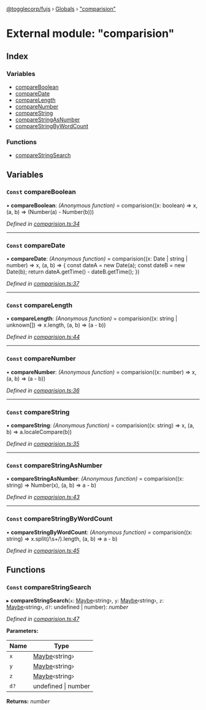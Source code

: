 [@togglecorp/fujs](../README.md) › [Globals](../globals.md) › ["comparision"](_comparision_.md)

# External module: "comparision"

## Index

### Variables

* [compareBoolean](_comparision_.md#const-compareboolean)
* [compareDate](_comparision_.md#const-comparedate)
* [compareLength](_comparision_.md#const-comparelength)
* [compareNumber](_comparision_.md#const-comparenumber)
* [compareString](_comparision_.md#const-comparestring)
* [compareStringAsNumber](_comparision_.md#const-comparestringasnumber)
* [compareStringByWordCount](_comparision_.md#const-comparestringbywordcount)

### Functions

* [compareStringSearch](_comparision_.md#const-comparestringsearch)

## Variables

### `Const` compareBoolean

• **compareBoolean**: *(Anonymous function)* = comparision((x: boolean) => x, (a, b) => (Number(a) - Number(b)))

*Defined in [comparision.ts:34](https://github.com/toggle-corp/fujs/blob/e17c407/src/comparision.ts#L34)*

___

### `Const` compareDate

• **compareDate**: *(Anonymous function)* = comparision((x: Date | string | number) => x, (a, b) => {
    const dateA = new Date(a);
    const dateB = new Date(b);
    return dateA.getTime() - dateB.getTime();
})

*Defined in [comparision.ts:37](https://github.com/toggle-corp/fujs/blob/e17c407/src/comparision.ts#L37)*

___

### `Const` compareLength

• **compareLength**: *(Anonymous function)* = comparision((x: string | unknown[]) => x.length, (a, b) => (a - b))

*Defined in [comparision.ts:44](https://github.com/toggle-corp/fujs/blob/e17c407/src/comparision.ts#L44)*

___

### `Const` compareNumber

• **compareNumber**: *(Anonymous function)* = comparision((x: number) => x, (a, b) => (a - b))

*Defined in [comparision.ts:36](https://github.com/toggle-corp/fujs/blob/e17c407/src/comparision.ts#L36)*

___

### `Const` compareString

• **compareString**: *(Anonymous function)* = comparision((x: string) => x, (a, b) => a.localeCompare(b))

*Defined in [comparision.ts:35](https://github.com/toggle-corp/fujs/blob/e17c407/src/comparision.ts#L35)*

___

### `Const` compareStringAsNumber

• **compareStringAsNumber**: *(Anonymous function)* = comparision((x: string) => Number(x), (a, b) => a - b)

*Defined in [comparision.ts:43](https://github.com/toggle-corp/fujs/blob/e17c407/src/comparision.ts#L43)*

___

### `Const` compareStringByWordCount

• **compareStringByWordCount**: *(Anonymous function)* = comparision((x: string) => x.split(/\s+/).length, (a, b) => a - b)

*Defined in [comparision.ts:45](https://github.com/toggle-corp/fujs/blob/e17c407/src/comparision.ts#L45)*

## Functions

### `Const` compareStringSearch

▸ **compareStringSearch**(`x`: [Maybe](_declarations_.md#maybe)‹string›, `y`: [Maybe](_declarations_.md#maybe)‹string›, `z`: [Maybe](_declarations_.md#maybe)‹string›, `d?`: undefined | number): *number*

*Defined in [comparision.ts:47](https://github.com/toggle-corp/fujs/blob/e17c407/src/comparision.ts#L47)*

**Parameters:**

Name | Type |
------ | ------ |
`x` | [Maybe](_declarations_.md#maybe)‹string› |
`y` | [Maybe](_declarations_.md#maybe)‹string› |
`z` | [Maybe](_declarations_.md#maybe)‹string› |
`d?` | undefined &#124; number |

**Returns:** *number*
